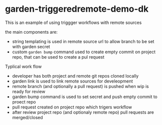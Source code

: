 # garden-triggeredremote-demo-dk

This is an example of using triggger workflows with remote sources

the main components are:
  - string templating is used in remote source url to allow branch to be set with garden secret
  - custom `garden bump` command used to create empty commit on project repo, that can be used to create a pul request


Typlical work flow
- developer has both project and remote git repos cloned locally
- garden link is used to link remote sources for develeopment
- remote branch (and optionally a pull request) is pushed when wip is ready for review
- garden bump command is used to set secret and push empty commit to proect repo
- pull request created on project repo which trigers workflow
- after review project repo (and optionaly remote repo) pull requests are merged/closed


